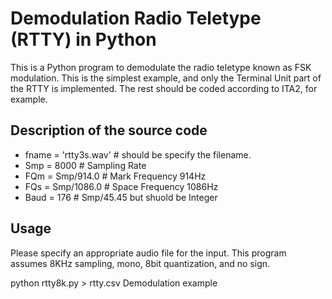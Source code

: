 # Demodulation Radio Teletype (RTTY) in Python
This is a Python program to demodulate the radio teletype known as FSK modulation.
This is the simplest example, and only the Terminal Unit part of the RTTY is implemented. The rest should be coded according to ITA2, for example.

## Description of the source code
- fname = 'rtty3s.wav' # should be specify the filename.
- Smp = 8000 # Sampling Rate
- FQm = Smp/914.0 # Mark Frequency 914Hz
- FQs = Smp/1086.0 # Space Frequency 1086Hz
- Baud = 176 # Smp/45.45 but shuold be Integer

## Usage
Please specify an appropriate audio file for the input.
This program assumes 8KHz sampling, mono, 8bit quantization, and no sign.

python rtty8k.py > rtty.csv
Demodulation example
